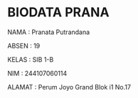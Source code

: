# BIODATA PRANA

NAMA    : Pranata Putrandana

ABSEN   : 19

KELAS   : SIB 1-B

NIM     : 244107060114

ALAMAT  : Perum Joyo Grand Blok i1 No.17
